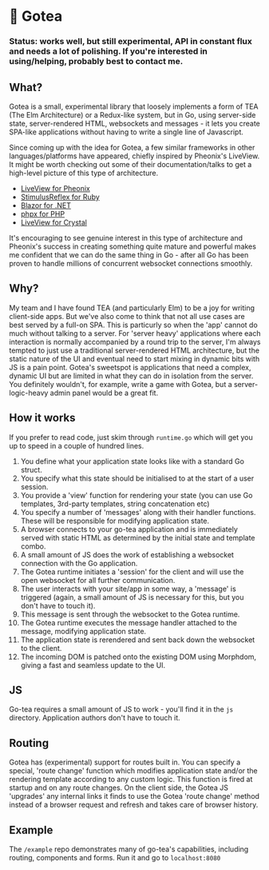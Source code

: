 # 🍵 Gotea

### Status: works well, but still experimental, API in constant flux and needs a lot of polishing.  If you're interested in using/helping, probably best to contact me.

## What?

Gotea is a small, experimental library that loosely implements a form of TEA (The Elm Architecture) or a Redux-like system, but in Go, using server-side state, server-rendered HTML, websockets and messages - it lets you create SPA-like applications without having to write a single line of Javascript.  

Since coming up with the idea for Gotea, a few similar frameworks in other languages/platforms have appeared, chiefly inspired by Pheonix's LiveView.  It might be worth checking out some of their documentation/talks to get a high-level picture of this type of architecture.

- [LiveView for Pheonix](https://hexdocs.pm/phoenix_live_view/Phoenix.LiveView.html)
- [StimulusReflex for Ruby](https://github.com/hopsoft/stimulus_reflex)
- [Blazor for .NET](https://dotnet.microsoft.com/apps/aspnet/web-apps/blazor)
- [phpx for PHP](https://freek.dev/1254-introducing-phpx-implementing-phoenix-liveview-in-php)
- [LiveView for Crystal](https://github.com/jgaskins/live_view)

It's encouraging to see genuine interest in this type of architecture and Pheonix's success in creating something quite mature and powerful makes me confident that we can do the same thing in Go - after all Go has been proven to handle millions of concurrent websocket connections smoothly.

## Why?

My team and I have found TEA (and particularly Elm) to be a joy for writing client-side apps.  But we've also come to think that not all use cases are best served by a full-on SPA.  This is particurly so when the 'app' cannot do much without talking to a server.  For 'server heavy' applications where each interaction is normally accompanied by a round trip to the server, I'm always tempted to just use a traditional server-rendered HTML architecture, but the static nature of the UI and eventual need to start mixing in dynamic bits with JS is a pain point. Gotea's sweetspot is applications that need a complex, dynamic UI but are limited in what they can do in isolation from the server.  You definitely wouldn't, for example, write a game with Gotea, but a server-logic-heavy admin panel would be a great fit.

## How it works

If you prefer to read code, just skim through `runtime.go` which will get you up to speed in a couple of hundred lines.

1.  You define what your application state looks like with a standard Go struct.
2.  You specify what this state should be initialised to at the start of a user session.
3.  You provide a 'view' function for rendering your state (you can use Go templates, 3rd-party templates, string concatenation etc)
4.  You specify a number of 'messages' along with their handler functions.  These will be responsible for modifying application state.
5.  A browser connects to your go-tea application and is immediately served with static HTML as determined by the initial state and template combo.  
6.  A small amount of JS does the work of establishing a websocket connection with the Go application.
7.  The Gotea runtime initiates a 'session' for the client and will use the open websocket for all further communication.
8.  The user interacts with your site/app in some way, a 'message' is triggered (again, a small amount of JS is necessary for this, but you don't have to touch it).
9.  This message is sent through the websocket to the Gotea runtime.
10.  The Gotea runtime executes the message handler attached to the message, modifying application state.
11.  The application state is rerendered and sent back down the websocket to the client.
12.  The incoming DOM is patched onto the existing DOM using Morphdom, giving a fast and seamless update to the UI.

## JS

Go-tea requires a small amount of JS to work - you'll find it in the `js` directory.  Application authors don't have to touch it.

## Routing

Gotea has (experimental) support for routes built in.  You can specify a special, 'route change' function which modifies application state and/or the rendering template according to any custom logic.  This function is fired at startup and on any route changes.  On the client side, the Gotea JS 'upgrades' any internal links it finds to use the Gotea 'route change' method instead of a browser request and refresh and takes care of browser history.

## Example

The `/example` repo demonstrates many of go-tea's capabilities, including routing, components and forms.  Run it and go to `localhost:8080`  



